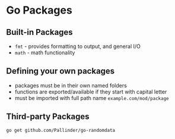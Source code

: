 # Go Packages

## Built-in Packages

- `fmt` - provides formatting to output, and general I/O
- `math` - math functionality

## Defining your own packages

- packages must be in their own named folders
- functions are exported/available if they start with capital letter
- must be imported with full path name `example.com/mod/package`

## Third-party Packages

```bash
go get github.com/Pallinder/go-randomdata
```
